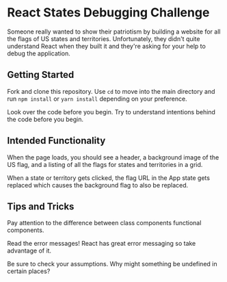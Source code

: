 # React States Debugging Challenge

Someone really wanted to show their patriotism by building a website for all the flags of US states and territories. Unfortunately, they didn't quite understand React when they built it and they're asking for your help to debug the application.

## Getting Started

Fork and clone this repository. Use `cd` to move into the main directory and run `npm install` or `yarn install` depending on your preference.

Look over the code before you begin. Try to understand intentions behind the code before you begin.

## Intended Functionality

When the page loads, you should see a header, a background image of the US flag, and a listing of all the flags for states and territories in a grid.

When a state or territory gets clicked, the flag URL in the App state gets replaced which causes the background flag to also be replaced.

## Tips and Tricks

Pay attention to the difference between class components functional components.

Read the error messages! React has great error messaging so take advantage of it.

Be sure to check your assumptions. Why might something be undefined in certain places?

